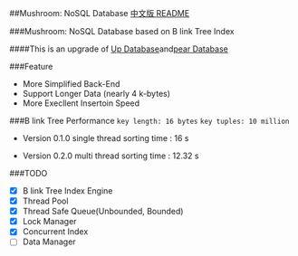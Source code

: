 ##Mushroom: NoSQL Database
[中文版 README](./README.md)

###Mushroom: NoSQL Database based on B link Tree Index

####This is an upgrade of [Up Database](http://www.github.com/UncP/Up_Database)and[pear Database](http://www.github.com/UncP/pear)


###Feature
- More Simplified Back-End
- Support Longer Data (nearly 4 k-bytes)
- More Execllent Insertoin Speed


###B link Tree Performance
`key length: 16 bytes`
`key tuples: 10 million`

- Version 0.1.0 single thread sorting time : 16 s

- Version 0.2.0 multi thread sorting time :  12.32 s


###TODO
- [x] B link Tree Index Engine
- [x] Thread Pool
- [x] Thread Safe Queue(Unbounded, Bounded)
- [x] Lock Manager
- [x] Concurrent Index
- [ ] Data Manager
